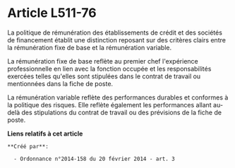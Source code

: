 # Article L511-76

La politique de rémunération des établissements de crédit et des sociétés de financement établit une distinction reposant sur
des critères clairs entre la rémunération fixe de base et la rémunération variable.

La rémunération fixe de base reflète au premier chef l'expérience professionnelle en lien avec la fonction occupée et les
responsabilités exercées telles qu'elles sont stipulées dans le contrat de travail ou mentionnées dans la fiche de poste.

La rémunération variable reflète des performances durables et conformes à la politique des risques. Elle reflète également
les performances allant au-delà des stipulations du contrat de travail ou des prévisions de la fiche de poste.

**Liens relatifs à cet article**

	**Créé par**:

	  - Ordonnance n°2014-158 du 20 février 2014 - art. 3
